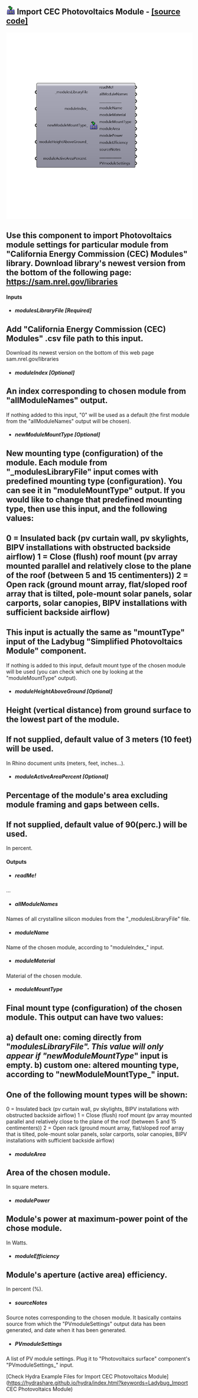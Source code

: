 ## ![](../../images/icons/Import_CEC_Photovoltaics_Module.png) Import CEC Photovoltaics Module - [[source code]](https://github.com/ladybug-tools/ladybug-legacy/tree/master/src/Ladybug_Import%20CEC%20Photovoltaics%20Module.py)

![](../../images/components/Import_CEC_Photovoltaics_Module.png)

Use this component to import Photovoltaics module settings for particular module from "California Energy Commission (CEC) Modules" library.
 Download library's newest version from the bottom of the following page:
 https://sam.nrel.gov/libraries
 -
 

#### Inputs
* ##### modulesLibraryFile [Required]
Add "California Energy Commission (CEC) Modules" .csv file path to this input.
 -
 Download its newest version on the bottom of this web page
 sam.nrel.gov/libraries
* ##### moduleIndex [Optional]
An index corresponding to chosen module from "allModuleNames" output.
 -
 If nothing added to this input, "0" will be used as a default (the first module from the "allModuleNames" output will be chosen).
* ##### newModuleMountType [Optional]
New mounting type (configuration) of the module.
 Each module from "_modulesLibraryFile" input comes with predefined mounting type (configuration). You can see it in "moduleMountType" output.
 If you would like to change that predefined mounting type, then use this input, and the following values:
 -
 0 = Insulated back (pv curtain wall, pv skylights, BIPV installations with obstructed backside airflow)
 1 = Close (flush) roof mount (pv array mounted parallel and relatively close to the plane of the roof (between 5 and 15 centimenters))
 2 = Open rack (ground mount array, flat/sloped roof array that is tilted, pole-mount solar panels, solar carports, solar canopies, BIPV installations with sufficient backside airflow)
 -
 This input is actually the same as "mountType" input of the Ladybug "Simplified Photovoltaics Module" component.
 -
 If nothing is added to this input, default mount type of the chosen module will be used (you can check which one by looking at the "moduleMountType" output).
* ##### moduleHeightAboveGround [Optional]
Height (vertical distance) from ground surface to the lowest part of the module.
 -
 If not supplied, default value of 3 meters (10 feet) will be used.
 -
 In Rhino document units (meters, feet, inches...).
* ##### moduleActiveAreaPercent [Optional]
Percentage of the module's area excluding module framing and gaps between cells. 
 -
 If not supplied, default value of 90(perc.) will be used.
 -
 In percent.

#### Outputs
* ##### readMe!
...
* ##### allModuleNames
Names of all crystalline silicon modules from the "_modulesLibraryFile" file.
* ##### moduleName
Name of the chosen module, according to "moduleIndex_" input.
* ##### moduleMaterial
Material of the chosen module.
* ##### moduleMountType
Final mount type (configuration) of the chosen module.
 This output can have two values:
 -
 a) default one: coming directly from "_modulesLibraryFile". This value will only appear if "newModuleMountType_" input is empty.
 b) custom one: altered mounting type, according to "newModuleMountType_" input.
 -
 One of the following mount types will be shown:
 -
 0 = Insulated back (pv curtain wall, pv skylights, BIPV installations with obstructed backside airflow)
 1 = Close (flush) roof mount (pv array mounted parallel and relatively close to the plane of the roof (between 5 and 15 centimenters))
 2 = Open rack (ground mount array, flat/sloped roof array that is tilted, pole-mount solar panels, solar carports, solar canopies, BIPV installations with sufficient backside airflow)
* ##### moduleArea
Area of the chosen module.
 -
 In square meters.
* ##### modulePower
Module's power at maximum-power point of the chose module.
 -
 In Watts.
* ##### moduleEfficiency
Module's aperture (active area) efficiency.
 -
 In percent (%).
* ##### sourceNotes
Source notes corresponding to the chosen module.
 It basically contains source from which the "PVmoduleSettings" output data has been generated, and date when it has been generated.
* ##### PVmoduleSettings
A list of PV module settings. Plug it to "Photovoltaics surface" component's "PVmoduleSettings_" input.


[Check Hydra Example Files for Import CEC Photovoltaics Module](https://hydrashare.github.io/hydra/index.html?keywords=Ladybug_Import CEC Photovoltaics Module)